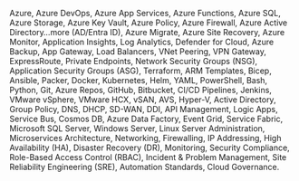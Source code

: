 Azure, Azure DevOps, Azure App Services, Azure Functions, Azure SQL, Azure Storage, Azure Key Vault, Azure Policy, Azure Firewall, Azure Active Directory…more (AD/Entra ID), Azure Migrate, Azure Site Recovery, Azure Monitor, Application Insights, Log Analytics, Defender for Cloud, Azure Backup, App Gateway, Load Balancers, VNet Peering, VPN Gateway, ExpressRoute, Private Endpoints, Network Security Groups (NSG), Application Security Groups (ASG), Terraform, ARM Templates, Bicep, Ansible, Packer, Docker, Kubernetes, Helm, YAML, PowerShell, Bash, Python, Git, Azure Repos, GitHub, Bitbucket, CI/CD Pipelines, Jenkins, VMware vSphere, VMware HCX, vSAN, AVS, Hyper-V, Active Directory, Group Policy, DNS, DHCP, SD-WAN, DDI, API Management, Logic Apps, Service Bus, Cosmos DB, Azure Data Factory, Event Grid, Service Fabric, Microsoft SQL Server, Windows Server, Linux Server Administration, Microservices Architecture, Networking, Firewalling, IP Addressing, High Availability (HA), Disaster Recovery (DR), Monitoring, Security Compliance, Role-Based Access Control (RBAC), Incident & Problem Management, Site Reliability Engineering (SRE), Automation Standards, Cloud Governance.
